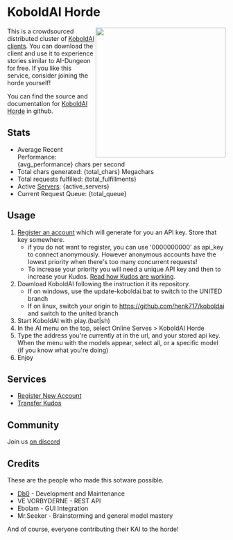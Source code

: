 # KoboldAI Horde

<img style="float:right" src="https://github.com/db0/KoboldAI-Horde/blob/master/img/{kobold_image}.jpg?raw=true" width="300" /> This is a crowdsourced distributed cluster of [KoboldAI clients](https://github.com/KoboldAI/KoboldAI-Client). You can download the client and use it to experience stories similar to AI-Dungeon for free. If you like this service, consider joining the horde yourself!

You can find the source and documentation for [KoboldAI Horde](https://github.com/db0/KoboldAI-Horde) in github.

## Stats 

* Average Recent Performance: {avg_performance} chars per second
* Total chars generated: {total_chars} Megachars
* Total requests fulfilled: {total_fulfillments}
* Active [Servers](/api/v1/servers): {active_servers}
* Current Request Queue: {total_queue}

## Usage

1. [Register an account](/register) which will generate for you an API key. Store that key somewhere.     
    * if you do not want to register, you can use '0000000000' as api_key to connect anonymously. However anonymous accounts have the lowest priority when there's too many concurrent requests!
    * To increase your priority you will need a unique API key and then to increase your Kudos. [Read how Kudos are working](https://dbzer0.com/blog/the-kudos-based-economy-for-the-koboldai-horde/).
1. Download KoboldAI following the instruction it its repository. 
    * If on windows, use the update-koboldai.bat to switch to the UNITED branch
    * If on linux, switch your origin to https://github.com/henk717/koboldai and switch to the united branch
1. Start KoboldAI with play.(bat|sh)
1. In the AI menu on the top, select Online Serves > KoboldAI Horde
1. Type the address you're currently at in the url, and your stored api key. When the menu with the models appear, select all, or a specific model (if you know what you're doing)
1. Enjoy

## Services

* [Register New Account](/register)
* [Transfer Kudos](/transfer)

## Community

Join us [on discord](https://koboldai.org/discord)

## Credits

These are the people who made this sotware possible.

* [Db0](https://dbzer0.com) - Development and Maintenance
* VE VORBYDERNE - REST API 
* Ebolam - GUI Integration
* Mr.Seeker - Brainstorming and general model mastery

And of course, everyone contributing their KAI to the horde!
